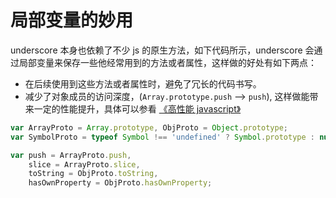 局部变量的妙用
==============

underscore 本身也依赖了不少 js 的原生方法，如下代码所示，underscore 会通过局部变量来保存一些他经常用到的方法或者属性，这样做的好处有如下两点：

-	在后续使用到这些方法或者属性时，避免了冗长的代码书写。
-	减少了对象成员的访问深度，(`Array.prototype.push` --> `push`), 这样做能带来一定的性能提升，具体可以参看 [《高性能 javascript》](https://book.douban.com/subject/5362856/)

```js
var ArrayProto = Array.prototype, ObjProto = Object.prototype;
var SymbolProto = typeof Symbol !== 'undefined' ? Symbol.prototype : null;

var push = ArrayProto.push,
    slice = ArrayProto.slice,
    toString = ObjProto.toString,
    hasOwnProperty = ObjProto.hasOwnProperty;
```
